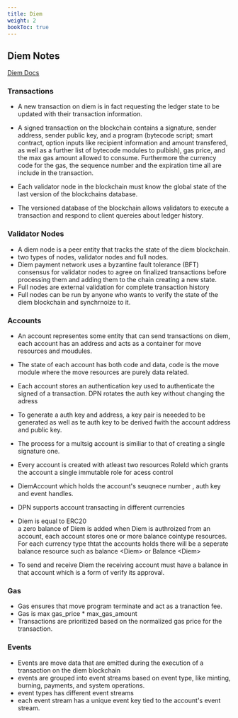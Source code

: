 ```yaml
---
title: Diem
weight: 2
bookToc: true
---
```


## Diem Notes

[Diem Docs](https://developers.diem.com/main/docs)   

### Transactions 

- A new transaction on diem is in fact requesting the ledger state to be updated with their transaction information.  
- A signed transaction on the blockchain contains a signature, sender address, sender public key, and a program (bytecode script; smart contract, option inputs like recipient information and amount transfered, as well as a further list of bytecode modules to pulbish), gas price, and the max gas amount  allowed to consume. Furthermore the currency code for the gas, the sequence number and the expiration time all are include in the transaction.   

- Each validator node in the blockchain must know the global state of the last version of the blockchains database.   
- The versioned database of the blockchain allows validators to execute a transaction and respond to client quereies about ledger history.   

### Validator Nodes

- A diem node is a peer entity that tracks the state of the diem blockchain.    
- two types of nodes, validator nodes and full nodes.   
- Diem payment network  uses a byzantine fault tolerance (BFT) consensus for validator nodes to agree on finalized transactions before processing them and adding them to the chain creating a new state.   
- Full nodes are external validation for complete transaction history  
- Full nodes can be run by anyone who wants to verify the state of the diem blockchain and synchrnoize to it.   

### Accounts
- An account representes some entity that can send transactions on diem, each account has an address and acts as a container for move resources and moudules.  
- The state of each account has both code and data, code is the move module where the move resources are purely data related.   
- Each account stores an authentication key used to authenticate the signed of a transaction. DPN rotates the auth key without changing the adress  
- To generate a auth key and address, a key pair is neeeded to be generated as well as te auth key to be derived fwith the account address and public key.   
- The process for a multsig account is similiar to that of creating a single signature one.   

- Every account is created with atleast two resources Roleld which grants the account a single immutable role for acess control  
- DiemAccount which holds the account's seuqnece number , auth key and event handles.  
- DPN supports account transacting in different currencies  
- Diem<Cointype> is equal to ERC20  
a zero balance of Diem<Cointype> is added when Diem<Cointype> is authroized from an account, each account stores one or more balance cointype resources. For each currency type thtat the accounts holds there will be a seperate balance resource such as balance <Diem<Coin1>> or Balance <Diem<XUS>>
- To send and receive Diem<Cointype> the receiving account must have a balance in that account which is a form of verify its approval. 
### Gas 
- Gas ensures that move program terminate and act as a tranaction fee. 
- Gas is max gas_price * max_gas_amount
- Transactions are prioritized based on the normalized gas price for the transaction. 

### Events

- Events are move data that are emitted during the execution of a transaction on the diem blockchain
-  events are grouped into event streams based on event type, like minting, burning, payments, and system operations. 
- event types has different event streams
- each event stream has a unique event key tied to the account's event stream.  
